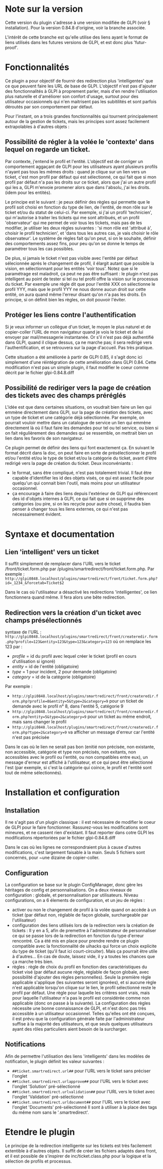# Note sur la version
Cette version du plugin s'adresse à une version modifiée de GLPI (voir § installation). Pour la version 0.84.8 d'origine, voir la branche associée.

L'intérêt de cette branche est qu'elle utilise des liens ayant le format de liens utilisés dans les futures versions de GLPI, et est donc plus 'futur-proof'.

# Fonctionnalités
Ce plugin a pour objectif de fournir des redirection plus 'intelligentes' que ce que peuvent faire les URL de base de GLPI.
L'objectif n'est pas d'ajouter des fonctionnalités à GLPI à proprement parler, mais d'en rendre l'utilisation plus naturelle et d'améliorer son confort d'usage, surtout pour des utilisateur occasionnels qui n'en maitrisent pas les subitilités et sont parfois déroutés par son comportement par défaut.

Pour l'instant, on a trois grandes fonctionnalités qui tournent principalement autour de la gestion de tickets, mais les principes sont assez facilement extrapolables à d'autres objets :

## Possibilité de régler à la volée le 'contexte' dans lequel on regarde un ticket.
Par contexte, j'entend le profil et l'entité.
L'objectif est de corriger un comportement aggaçant de GLPI pour les utilisateurs ayant plusieurs profils n'ayant pas tous les mêmes droits : quand je clique sur un lien vers un ticket, c'est mon profil par défaut qui est sélectionné, ce qui fait que si mon profil par défaut n'a pas les droits sur ce ticket, alors que j'ai un autre profil qui les a, GLPI m'envoie promener alors que dans l'absolu, j'ai les droits. (idem pour les entités).

Le principe est le suivant : je peux définir des règles qui permette que le profil soit choisi en fonction du type de lien, de l'entité, de mon rôle sur le ticket et/ou du statut de celui-ci.
Par exemple, si j'ai un profil 'technicien', qui m'autorise à traiter les tickets qui me sont attribués, et un profil 'observateur' qui me permet de voir tous les tickets, mais pas de les modifier, je utiliser les deux règles suivantes : 'si mon rôle est 'attribué à', choisir le profil technicien', et 'dans tous les autres cas, je vais choisir le rôle observateur'.
Le système de règles fait qu'on peut, si on le souhaite, définir des comportements assez fins, pour peu qu'on se donne le temps de paramétrer tous les cas possibles.

De plus, si jamais le ticket n'est pas visible avec l'entité par défaut sélecionnée après le changement de profil, il élargit autant que possible la vision, en sélectionnant pour les entités 'voir tous'.
Notez que si le paramétrage est maladroit, ça peut ne pas être suffisant : le plugin n'est pas intelligent au point de tester si tel ou tel profil offre la vision sur le processus du ticket.
Par exemple une règle dit que pour l'entité XXX on sélectionne le profil YYY, mais que le profil YYY ne nous donne aucun droit sur cette entité, on aura quand même l'erreur disant qu'on n'a pas les droits. 
En principe, si on définit bien les règles, on doit pouvoir l'éviter.

## Protéger les liens contre l'authentification
Si je veux informer un collègue d'un ticket, le moyen le plus naturel et de copier-coller l'URL de mon navigateur quand je vois le ticket et de lui envoyer par mail/messagerie instantanée.
Or s'il n'est pas déjà authentifié dans GLPI, quand il clique dessus, ça ne marche pas; il sera redirigé vers l'authentification, et se retrouvera sur la page d'accueil. Pas très pratique.

Cette situation a été améliorée à partir de GLPI 0.85, il s'agit donc ici simplement d'une réintégration de cette amélioration dans GLPI 0.84.
Cette modification n'est pas un simple plugin, il faut modifier le coeur comme décrit par le fichier glpi-0.84.8.diff

## Possibilité de rediriger vers la page de création des tickets avec des champs préréglés
L'idée est que dans certaines situations, on voudrait bien faire un lien qui emmène directement dans GLPI, sur la page de création des tickets, avec un type de ticket et une catégorie déjà sélectionnée.
Par exemple, on pourrait vouloir mettre dans un catalogue de service un lien qui emmène directement là où il faut faire les demandes pour tel ou tel service, ou bien si on fait régulièrement des demandes qui se ressemble, on mettrait bien un lien dans les favoris de son navigateur.

Ce plugin permet de définir des liens qui font exactement ça.
En suivant le format décrit dans la doc, on peut faire en sorte de présélectionner le profil et/ou l'entité et/ou le type de ticket et/ou la catégorie du ticket, avant d'être redirigé vers la page de création du ticket.
Deux inconvéniants :
* le format, sans être compliqué, n'est pas totalement trivial. Il faut être capable d'identifier les id des objets visés, ce qui est assez facile pour quelqu'un qui connait bien l'outil, mais moins pour un utilisateur occasionnel.
* ça encourage à faire des liens depuis l'extérieur de GLPI qui référencent des id d'objets internes à GLPI, ce qui fait que si on supprime des catégories (ou pire, si on les recycle pour autre chose), il faudra bien penser à changer tous les liens externes, ce qui n'est pas nécessairement évident.

# Syntaxe et documentation
## Lien 'intelligent' vers un ticket
Il suffit simplement de remplacer dans l'URL vers le ticket /front/ticket.form.php par /plugins/smartredirect/front/ticket.form.php. Par exemple : ```http://glpi0848.localhost/plugins/smartredirect/front/ticket.form.php?id=_1234_&forcetab=Ticket$2```

Dans le cas où l'utilisateur a désactivé les redirections 'intelligentes', ce lien fonctionnera quand même. Il fera alors une bête redirection.

## Redirection vers la création d'un ticket avec champs présélectionnés
syntaxe de l'URL : ```http://glpi0848.localhost/plugins/smartredirect/front/createredir.form.php?profile=123&entity=123&type=123&category=123``` où on remplace les 123 par :
* _profile_ = id du profil avec lequel créer le ticket (profil en cours d'utilisation si ignoré)
* _entity_ = id de l'entité (obligatoire)
* _type_ = 1 pour incident, 2 pour demande (obligatoire)
* _category_ = id de la catégorie (obligatoire)

Par exemple : 
* ```http://glpi0848.localhost/plugins/smartredirect/front/createredir.form.php?profile=8&entity=5&type=2&category=9``` pour un ticket de demande avec le profil n° 8, dans l'entité 5, catégorie 9
* ```http://glpi0848.localhost/plugins/smartredirect/front/createredir.form.php?entity=5&type=2&category=9``` pour un ticket au même endroit, mais sans changer le profil
* ```http://glpi0848.localhost/plugins/smartredirect/front/createredir.form.php?type=2&category=9``` va afficher un message d'erreur car l'entité n'est pas précisée

Dans le cas où le lien ne serait pas bon (enitié non précisée, non existante, non accessible, catégorie et type non précisés, non exitants, non accessibles avec le profil ou l'entité, ou non compatibles entre eux), un message d'erreur est affiché à l'utilisateur, et ce qui peut être sélectionné l'est (par exemple, si c'est la catégorie qui coince, le profil et l'entité sont tout de même sélectionnés).

# Installation et configuration
## Installation
Il ne s'agit pas d'un plugin classique : il est nécessaire de modifier le coeur de GLPI pour le faire fonctionner.
Rassurez-vous les modifications sont mineures, et ne cassent rien d'existant. Il faut reporter dans cotre GLPI les modifications répertoriées par le fichier glpi-0.84.8.diff

Dans le cas où les lignes ne correspondraient plus à cause d'autres modifications, c'est largement faisable à la main. Seuls 5 fichiers sont concernés, pour ~une dizaine de copier-coller.

## Configuration
La configuration se base sur le plugin ConfigManager, donc gère les héritages de config et personnalisations. On a deux niveaux de configuration : globale, et personnalisation par utilisateurs.
Niveau configurations, on a 6 élements de configuration, et un jeu de règles :
* activer ou non le changement de profil à la volée quand on accède à un ticket (par défaut non, réglable de façon globale, surchargeable par l'utilisateur)
* configuration des liens utilisés lors de la redirection vers la création de tickets : Il y en a 5, afin de premettre à l'administrateur de personnaliser ce qui se passe lors de la redirection en fonction du type d'erreur rencontré. Ca a été mis en place pour prendre rendre ce plugin compatible avec la fonctionnalité de uihacks qui force un choix explicite du type de ticket (qu'il faut ici court-circuiter). Mais ça pourrait être utile à d'autres... En cas de doute, laissez vide, il y a toutes les chances que ça marche très bien.
* règles : règle de choix du profil en fonction des caractéristiques du ticket visé (par défaut aucune règle, réglable de façon globale, avec possibilité d'ajouter des règles personnelles). Seule la première règle applicable s'applique (les suivantes seront ignorées), et si aucune règle n'est applicable lorsqu'on clique sur le lien, le profil sélectionné reste le profil par défaut. Une règle pour laquelle les critères sont vrais, mais pour laquelle l'utilisateur n'a pas le profil est considérée comme non applicable (donc on passe à la suivante).
La configuration des règles nécessite une bonne connaissance de GLPI, et n'est donc pas très accessible à un utilisateur occasionnel.
Telles qu'elles ont été conçues, il est prévu que la configuration générale faite par l'administrateur suffise à la majorité des utilisateurs, et que seuls quelques utilisateurs ayant des rôles particuliers aient besoin de la surcharger.

## Notifications
Afin de permettre l'utilisation des liens 'intelligents' dans les modèles de notification, le plugin définit les valeur suivantes :
* ```##ticket.smartredirect.url##``` pour l'URL vers le ticket sans préciser l'onglet
* ```##ticket.smartredirect.urlapprove##``` pour l'URL vers le ticket avec l'onglet 'Solution' pré-sélectionné
* ```##ticket.smartredirect.urlvalidation##``` pour l'URL vers le ticket avec l'onglet 'Validation' pré-sélectionné
* ```##ticket.smartredirect.urldocument##``` pour l'URL vers le ticket avec l'onglet 'Documents' pré-sélectionné
Il sont à utiliser à la place des tags du même nom sans le '.smartredirect'.

# Etendre le plugin
Le principe de la redirection intelligente sur les tickets est très facilement extentible à d'autres objets.
Il suffit de créer les fichiers adaptés dans front, et il est possible de s'inspirer de inc/ticket.class.php pour la logique et la sélection de profils et processus.
